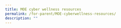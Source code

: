 ```yaml
---
title: MOE cyber wellness resources
permalink: /for-parent/MOE-cyberwellness-resources/
description: ""
---
```

